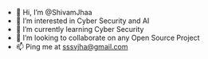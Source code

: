 - 👋 Hi, I’m @ShivamJhaa
- 👀 I’m interested in Cyber Security and AI
- 🌱 I’m currently learning Cyber Security
- 💞️ I’m looking to collaborate on any Open Source Project
- 📫 Ping me at sssvjha@gmail.com

<!---
ShivamJhaa/ShivamJhaa is a ✨ special ✨ repository because its `README.md` (this file) appears on your GitHub profile.
You can click the Preview link to take a look at your changes.
--->
